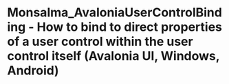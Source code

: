 # Monsalma_AvaloniaUserControlBinding - How to bind to direct properties of a user control within the user control itself (Avalonia UI, Windows, Android)
